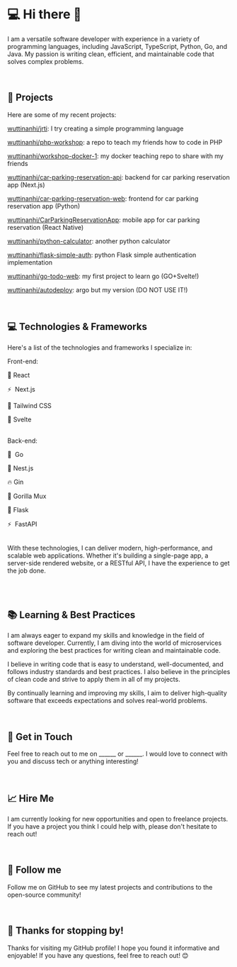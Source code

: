 
# 💻 Hi there 👋
I am a versatile software developer with experience in a variety of programming languages, including JavaScript, TypeScript, Python, Go, and Java. My passion is writing clean, efficient, and maintainable code that solves complex problems.

<br>

## 🚀 Projects
Here are some of my recent projects:

<a href="https://github.com/wuttinanhi/jrti">wuttinanhi/jrti</a>: I try creating a simple programming language

<a href="https://github.com/wuttinanhi/php-workshop">wuttinanhi/php-workshop</a>: a repo to teach my friends how to code in PHP

<a href="https://github.com/wuttinanhi/workshop-docker-1">wuttinanhi/workshop-docker-1</a>: my docker teaching repo to share with my friends

<a href="https://github.com/wuttinanhi/car-parking-reservation-api">wuttinanhi/car-parking-reservation-api</a>: backend for car parking reservation app (Next.js)

<a href="https://github.com/wuttinanhi/car-parking-reservation-web">wuttinanhi/car-parking-reservation-web</a>:
frontend for car parking reservation app (Python)

<a href="https://github.com/wuttinanhi/CarParkingReservationApp">wuttinanhi/CarParkingReservationApp</a>:
mobile app for car parking reservation (React Native)

<a href="https://github.com/wuttinanhi/python-calculator">wuttinanhi/python-calculator</a>:
another python calculator

<a href="https://github.com/wuttinanhi/flask-simple-auth">wuttinanhi/flask-simple-auth</a>:
python Flask simple authentication implementation

<a href="https://github.com/wuttinanhi/go-todo-web">wuttinanhi/go-todo-web</a>:
my first project to learn go (GO+Svelte!)

<a href="https://github.com/wuttinanhi/autodeploy">wuttinanhi/autodeploy</a>:
argo but my version (DO NOT USE IT!)

<br>

## 💻 Technologies & Frameworks

Here's a list of the technologies and frameworks I specialize in:

Front-end:

🚀  React

⚡ ️ Next.js

💨  Tailwind CSS

💪  Svelte


<br>
Back-end:

🏃 ️ Go

🎯  Nest.js

🔥  Gin

🚦  Gorilla Mux

🌊  Flask

⚡ ️ FastAPI


<br>
With these technologies, I can deliver modern, high-performance, and scalable web applications. Whether it's building a single-page app, a server-side rendered website, or a RESTful API, I have the experience to get the job done.

<br><br>

## 📚 Learning & Best Practices

I am always eager to expand my skills and knowledge in the field of software developer. Currently, I am diving into the world of microservices and exploring the best practices for writing clean and maintainable code.

I believe in writing code that is easy to understand, well-documented, and follows industry standards and best practices. I also believe in the principles of clean code and strive to apply them in all of my projects.

By continually learning and improving my skills, I aim to deliver high-quality software that exceeds expectations and solves real-world problems.

<br>

## 💬 Get in Touch

Feel free to reach out to me on ______ or ______. I would love to connect with you and discuss tech or anything interesting!

<br>

## 📈 Hire Me

I am currently looking for new opportunities and open to freelance projects. If you have a project you think I could help with, please don't hesitate to reach out!

<br>

## 🚀 Follow me

Follow me on GitHub to see my latest projects and contributions to the open-source community!

<br>

## 💖 Thanks for stopping by!

Thanks for visiting my GitHub profile! 
I hope you found it informative and enjoyable! 
If you have any questions, feel free to reach out! 😊
